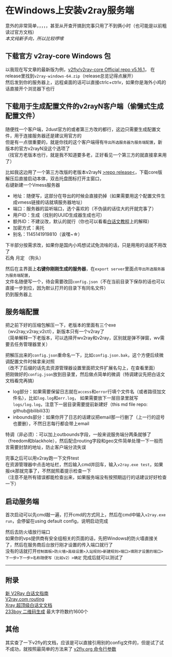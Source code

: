 # 在Windows上安装v2ray服务端
意外的非常简单，，，，，甚至从开查开搞到完事只用了不到俩小时（也可能是以前粗读过官方文档）  
*本文纯新手向，所以比较啰嗦*  

## 下载官方 v2ray-core Windows 包  
以我现在写文章的最新版为例，[v2fly/v2ray-core Official repo v5.16.1](https://github.com/v2fly/v2ray-core/releases/tag/v5.16.1)，
在release里找到`v2ray-windows-64.zip`（release总览记得点展开）  
然后发到你的服务器上，远程桌面的话可以直接ctrlc+ctrlv，如果你是海外小鸡的话直接开个浏览器下也行  

## 下载用于生成配置文件的v2rayN客户端（偷懒式生成配置文件）
随便找一个客户端，2dust官方的或者第三方改的都行，这边只需要生成配置文件，用于连接服务器还是建议用官方的  
但是有一点很重要的，就是你找的这个客户端得有`导出所选服务器为服务端配置`，新版本的官方v2rayN没这个选项了  
（找官方老版本也行，就是我不知道要多老，正好看见一个第三方的就直接拿来用了）  

比如我这边用了一个第三方改版的老版本v2rayN [>repo release<](https://github.com/crazypeace/v2rayN-3.29-VLESS/releases/tag/v3.29.0.8)，下载core版  
解压后直接启动本体，双击托盘图标打开主窗口，  
右键新建一个Vmess服务器
- 地址：随便写，这部分在导出的时候会直接扔掉（如果需要用这个配置文件生成vmess链接的话就填服务器地址）
- 端口：服务器的监听端口，选个喜欢的（不伪装的话往大的开就完事了）
- 用户ID：生成（找别的UUID生成器生成也可）
- 额外ID：不建议改，默认的就行（你也可以看看[白话文教程](https://guide.v2fly.org/basics/vmess.html#%E6%9C%8D%E5%8A%A1%E5%99%A8)上的解释）
- 加密方式：奥托
- 别名：1145141919810（诶嘿~☆）

下半部分按需求改，如果你是国内小鸡想试试免流啥的话，只是用用的话就不用改了  
石角 月定 （狗头）  

然后在主界面上**右键你刚刚生成的服务器**，在`export server`里面点`导出所选服务器为服务端配置`，  
文件名随便写一个，待会需要改回`config.json`（不在当前目录下保存的话也可以直接一步到位，因为默认打开的目录下有同名文件）  
扔到服务器上  

## 服务端配置
把之前下好的压缩包解压一下，老版本的里面有三个exe（wv2ray,v2ray,v2ctl），新版本只有一个v2ray了  
（简单解释一下老版本，可以选择开wv2ray和v2ray，区别就是弹不弹窗，wv需要去任务管理器里关）  

把解压出来的`config.json`重命名一下，比如`config.json.bak`，这个方便后续微调配置文件时候拿来对照  
（改不了后缀的话先去资源管理器设置里面把文件扩展名勾上，在查看里面）  
把刚做好的`config.json`放到目录里，然后做点简单的微调（特调建议先把白话文文档看完再搞）  
- log部分：如果需要保留日志就在`access`和`error`行填个文件名（或者路径加文件名），比如`log.log`和`err.log`，
如果需要放下一层目录里就写`logs/log.log`，注意下一层目录需要提前新建好（this md file repo: github@bilibili33）
- inbounds部分：如果你开了日志的话建议把email那一行删了（上一行的逗号也要删），不然日志每行都会带上email

特调（非必须）：可以加上outbounds字段，一般来说服务端分两条就够了（freedom和blackhole），然后配合routing字段和geo文件简单处理一下一般而言需要封禁的地址，防止客户端分流失误  

完事之后可以用v2ray跑一下文件test  
在资源管理器中点击地址栏，然后输入cmd并回车，输入`v2ray.exe test`，如果报ok那就完事了，不然就照着提示检查一下  
（注意不是所有错误都能检查出来，如果服务端没有按预期运行的话建议好好检查一下）

## 启动服务端
首次启动可以先cmd敲一遍，打开cmd的方式同上，然后在cmd中输入`v2ray.exe run`，会停留在using default config，说明启动完成  

然后去防火墙放行端口  
如果你的vps提供商有安全组相关的页面的话，先把Windows的防火墙直接关了，然后在服务商后台放行刚才设置的传入端口就行了  
没有的话就打开`控制面板>防火墙>高级设置>入站规则>新建规则>端口>填刚才设置的端口>下一步>下一步>名称随便写（比如v2）>确定`
完成后就可以测试了  

---
## 附录
[新 V2Ray 白话文指南](https://guide.v2fly.org/)  
[V2ray.com routing](https://v2ray.com/chapter_02/03_routing.html)  
[Xray 超顶级白话文文档](https://xtls.github.io/document/)  
[233boy 二维码生成](https://233boy.github.io/tools/qr.html) 最大字符数约1600个  

## 其他  
其实查了一下v2fly的文档，应该是可以直接引用别的config文件的，但是试了试不成功，就按照最简单的方法来了
[v2fly.org 命令行参数](https://www.v2fly.org/guide/command.html)
